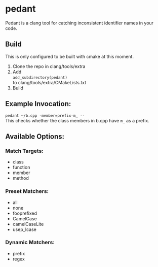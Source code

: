 # pedant  
Pedant is a clang tool for catching inconsistent identifier names in your code.

## Build  
This is only configured to be built with cmake at this moment.  
1. Clone the repo in clang/tools/extra  
2. Add  
   `add_subdirectory(pedant)`  
   to clang/tools/extra/CMakeLists.txt  
3. Build  
  
## Example Invocation:  
`pedant ~/b.cpp -member=prefix-m_ --`  
This checks whether the class members in b.cpp have `m_` as a prefix.  

## Available Options:  
### Match Targets:
* class
* function
* member
* method  
   
### Preset Matchers:
* all
* none
* fooprefixed
* CamelCase
* camelCaseLite
* usep_lcase
  
### Dynamic Matchers:
* prefix
* regex
